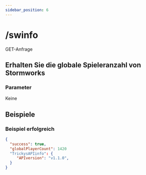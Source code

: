 ```yaml
---
sidebar_position: 6
---
```


# /swinfo

<span class="request-bubble request-get">GET-Anfrage</span>


## Erhalten Sie die globale Spieleranzahl von Stormworks


### Parameter
Keine

## Beispiele
### Beispiel erfolgreich
```json
{
  "success": true,
  "globalPlayerCount": 1420
  "TrickysAPIinfo": {
     "APIversion": "v1.1.0",
  }
}
```